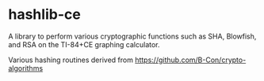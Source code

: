 # hashlib-ce
A library to perform various cryptographic functions such as SHA, Blowfish, and RSA on the TI-84+CE graphing calculator.

Various hashing routines derived from https://github.com/B-Con/crypto-algorithms

